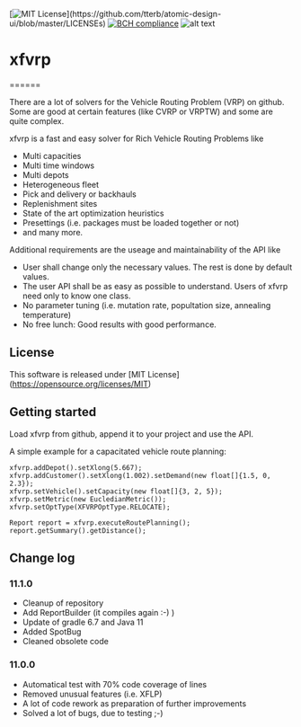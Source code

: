 [![MIT License](https://img.shields.io/apm/l/atomic-design-ui.svg?)](https://github.com/tterb/atomic-design-ui/blob/master/LICENSEs)
[![BCH compliance](https://bettercodehub.com/edge/badge/hschneid/xflp?branch=master)](https://bettercodehub.com/)
![alt text](https://img.shields.io/static/v1?label=version&message=11.1.0&color=-)

# xfvrp
======

There are a lot of solvers for the Vehicle Routing Problem (VRP) on github. Some are good at certain features (like CVRP or VRPTW) and some are quite complex.

xfvrp is a fast and easy solver for Rich Vehicle Routing Problems like
- Multi capacities
- Multi time windows
- Multi depots
- Heterogeneous fleet
- Pick and delivery or backhauls
- Replenishment sites
- State of the art optimization heuristics
- Presettings (i.e. packages must be loaded together or not)
- and many more.
 
Additional requirements are the useage and maintainability of the API like
- User shall change only the necessary values. The rest is done by default values.
- The user API shall be as easy as possible to understand. Users of xfvrp need only to know one class.
- No parameter tuning (i.e. mutation rate, popultation size, annealing temperature) 
- No free lunch: Good results with good performance.

## License
This software is released under [MIT License] (https://opensource.org/licenses/MIT)

## Getting started
Load xfvrp from github, append it to your project and use the API.

A simple example for a capacitated vehicle route planning:
``` XFVRP xfvrp = new XFVRP();
xfvrp.addDepot().setXlong(5.667);
xfvrp.addCustomer().setXlong(1.002).setDemand(new float[]{1.5, 0, 2.3});
xfvrp.setVehicle().setCapacity(new float[]{3, 2, 5});
xfvrp.setMetric(new EucledianMetric());
xfvrp.setOptType(XFVRPOptType.RELOCATE);

Report report = xfvrp.executeRoutePlanning();
report.getSummary().getDistance();
```

## Change log
### 11.1.0
- Cleanup of repository
- Add ReportBuilder (it compiles again :-) )  
- Update of gradle 6.7 and Java 11
- Added SpotBug
- Cleaned obsolete code

### 11.0.0
- Automatical test with 70% code coverage of lines
- Removed unusual features (i.e. XFLP)
- A lot of code rework as preparation of further improvements
- Solved a lot of bugs, due to testing ;-)
